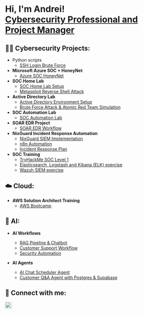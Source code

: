 <h1>Hi, I'm Andrei! <br/><a href="https://github.com/andcoa">Cybersecurity Professional and Project Manager</a></h1>

<h2>👨‍💻 Cybersecurity Projects:</h2>

- Python scripts
  - [SSH Login Brute Force]([https://github.com/andcoa/HoneyNet/blob/main/README.md](https://github.com/andcoa/SSHLogin/blob/main/README.md))
- <b>Microsoft Azure SOC + HoneyNet</b>
  - [Azure SOC HoneyNet](https://github.com/andcoa/HoneyNet/blob/main/README.md)
- <b>SOC Home Lab</b>
  - [SOC Home Lab Setup](https://github.com/andcoa/HomeLab/blob/main/README.md)
  - [Metasploit Reverse Shell Attack](https://github.com/andcoa/MetasploitTelemetryGeneration/blob/main/README.md)
- <b>Active Directory Lab</b>
  - [Active Directory Environment Setup](https://github.com/andcoa/ActiveDirectory/blob/main/README.md)
  - [Brute Force Attack & Atomic Red Team Simulation](https://github.com/andcoa/ART/blob/main/README.md)
- <b>SOC Automation Lab</b>
  - [SOC Automation Lab](https://github.com/andcoa/AutomationSquareX/blob/main/README.md)
- <b>SOAR EDR Project</b>
  - [SOAR EDR Workflow](https://github.com/andcoa/SOAREDR/blob/main/README.md)
- <b>NixGuard Incident Response Automation</b>
  - [NixGuard SIEM Implementation](https://github.com/andcoa/NixGuard/blob/main/README.md)
  - [n8n Automation](https://github.com/andcoa/n8n-automation/blob/main/README.md)
  - [Incident Response Plan](https://github.com/andcoa/Incident-Response-Plan/blob/main/README.md)
- <b>SOC Training</b>
  - [TryHackMe SOC Level 1](https://github.com/andcoa/SOC-Training/blob/main/README.md)
  - [Elasticsearch, Logstash and Kibana (ELK) exercise](https://github.com/andcoa/Elasticstack/blob/main/README.md)
  - [Wazuh SIEM exercise](https://github.com/andcoa/Wazuh/blob/main/README.md)

<h2>☁️ Cloud:</h2>

- <b>AWS Solution Architect Training</b>
  - [AWS Bootcamp](https://github.com/andcoa/aws-bootcamp-cruddur-2023)

<h2>🤖 AI:</h2>

- <b>AI Workflows</b>
  - [RAG Pipeline & Chatbot](https://github.com/andcoa/RAGPipeline/blob/main/README.md)
  - [Customer Support Workflow](https://github.com/andcoa/AICustomerSupport/blob/main/README.md)
  - [Security Automation](https://github.com/andcoa/n8n-automation/blob/main/README.md)
 
- <b>AI Agents</b>
  - [AI Chat Scheduler Agent](https://github.com/andcoa/AIAgentAssistant/blob/main/README.md)
  - [Customer Q&A Agent with Postgres & Supabase](https://github.com/andcoa/CustomerSupportAgent/blob/main/README.md)

<h2> 🤝 Connect with me:</h2>

[<img align="left" alt="JoshMadakor | LinkedIn" width="22px" src="https://cdn.jsdelivr.net/npm/simple-icons@v3/icons/linkedin.svg" />][linkedin]

[linkedin]: https://www.linkedin.com/in/andreicoa/

<!--
Here are some ideas to get you started:

- 🔭 I’m currently working on ...
- 🌱 I’m currently learning ...
- 👯 I’m looking to collaborate on ...
- 🤔 I’m looking for help with ...
- 💬 Ask me about ...
- 📫 How to reach me: ...
- 😄 Pronouns: ...
- ⚡ Fun fact: ...
-->
